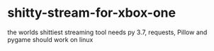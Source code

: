 # shitty-stream-for-xbox-one
the worlds shittiest streaming tool needs py 3.7, requests, Pillow and pygame should work on linux
